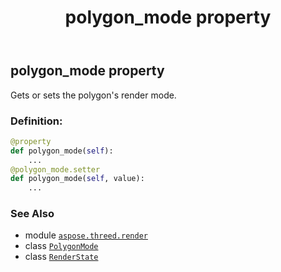 ﻿---
title: polygon_mode property
second_title: Aspose.3D for Python via .NET API References
description: 
type: docs
weight: 130
url: /python-net/aspose.threed.render/renderstate/polygon_mode/
is_root: false
---

## polygon_mode property


Gets or sets the polygon's render mode.
### Definition:
```python
@property
def polygon_mode(self):
    ...
@polygon_mode.setter
def polygon_mode(self, value):
    ...
```

### See Also
* module [`aspose.threed.render`](../../)
* class [`PolygonMode`](/3d/python-net/aspose.threed.render/polygonmode)
* class [`RenderState`](/3d/python-net/aspose.threed.render/renderstate)
